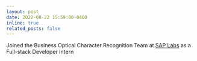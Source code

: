```yaml
---
layout: post
date: 2022-08-22 15:59:00-0400
inline: true
related_posts: false
---
```


Joined the Business Optical Character Recognition Team at [SAP Labs](https://www.sap.com/sea/about/company/innovation/labs.html#asia) as a Full-stack Developer Intern
